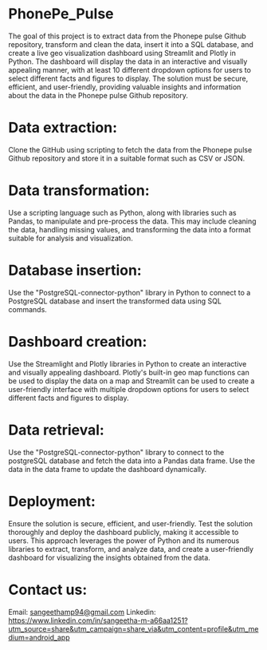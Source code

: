 # PhonePe_Pulse

The goal of this project is to extract data from the Phonepe pulse Github repository, transform and clean the data, 
insert it into a SQL database, and create a live geo visualization dashboard using Streamlit and Plotly in Python. 
The dashboard will display the data in an interactive and visually appealing manner, with at least 10 different 
dropdown options for users to select different facts and figures to display. The solution must be secure, efficient, 
and user-friendly, providing valuable insights and information about the data in the Phonepe pulse Github repository.

# Data extraction: 
Clone the GitHub using scripting to fetch the data from the Phonepe pulse Github repository and store it in a suitable format such as CSV or JSON.

# Data transformation: 
Use a scripting language such as Python, along with libraries such as Pandas, to manipulate and pre-process the data. 
This may include cleaning the data, handling missing values, and transforming the data into a format suitable for analysis and visualization.

# Database insertion: 
Use the "PostgreSQL-connector-python" library in Python to connect to a PostgreSQL database and insert the transformed data using SQL commands.

# Dashboard creation: 
Use the Streamlight and Plotly libraries in Python to create an interactive and visually appealing dashboard. 
Plotly's built-in geo map functions can be used to display the data on a map and Streamlit can be used to create
a user-friendly interface with multiple dropdown options for users to select different facts and figures to display.

# Data retrieval:
Use the "PostgreSQL-connector-python" library to connect to the postgreSQL database and fetch the data into a Pandas data frame.
Use the data in the data frame to update the dashboard dynamically.

# Deployment: 
Ensure the solution is secure, efficient, and user-friendly. 
Test the solution thoroughly and deploy the dashboard publicly, making it accessible to users. 
This approach leverages the power of Python and its numerous libraries to extract, transform,
and analyze data, and create a user-friendly dashboard for visualizing the insights obtained from the data.

# Contact us:

Email: sangeethamp94@gmail.com
Linkedin: https://www.linkedin.com/in/sangeetha-m-a66aa1251?utm_source=share&utm_campaign=share_via&utm_content=profile&utm_medium=android_app
